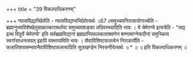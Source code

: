 +++
title = "39 विकल्पाधिकरणम्"

+++
न्यासविद्य्राभिप्रेतेति - न्यासविद्याप्यभिप्रेतेत्यर्थः ॥57॥समुच्चयनिरासायोगाच्चेति - ब्रह्मानुभवविशेषहेतुसाक्षात्काराथर्तया समुच्चयशङ्का तदिवस्थ्यादिति भावः । ये चेमेरण्ये इत्यत्रेति - "तद्य इत्थं विदुर्ये चेमेरण्ये' इति सर्वब्रह्मविद्यानां ब्रह्मप्राप्तिफलकत्वश्रवणेन षण्णामाग्नेयादीनां समुच्चित्य स्वर्गासाधनत्ववत् इहापि वक्त्तव्यमिति भावः । सैवाविशिष्टफलत्वेन निराकार्येति - फलातिशयसम्भावनैवाविशिष्टफलत्वादिति सूत्रखण्डेन निरसनीयेत्यर्थः ॥ * ॥ ॥ इति विकल्पाधिकरणम् ॥